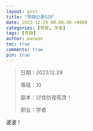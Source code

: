 ```yaml
---
layout: post
title: "导随记录529"
date: 2023-12-29 00:00:00 +0800
categories: [导随, 学者]
tags: [导随]
author: wanwan
toc: true
comments: true
pin: true
---
```

> 日期：2023.12.29
>
> 等级：10
>
> 副本：讨伐彷徨死灵！
>
> 职业：学者

波波！